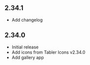 ## 2.34.1

- Add changelog

## 2.34.0

- Initial release
- Add icons from Tabler Icons v2.34.0
- Add gallery app
